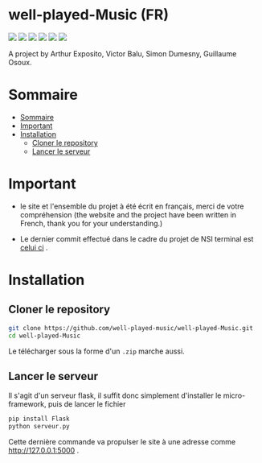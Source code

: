 # well-played-Music (FR)

<img src="https://img.shields.io/github/repo-size/well-played-music/well-played-music?style=for-the-badge"> <img src="https://img.shields.io/badge/HTML5-E34F26?style=for-the-badge&logo=html5&logoColor=white"> <img src="https://img.shields.io/badge/CSS3-1572B6?style=for-the-badge&logo=css3&logoColor=white"> <img src="https://img.shields.io/badge/JavaScript-323330?style=for-the-badge&logo=javascript&logoColor=F7DF1E"> <img src="https://img.shields.io/badge/Python-FFD43B?style=for-the-badge&logo=python&logoColor=blue"> <img src="https://img.shields.io/badge/Flask-000000?style=for-the-badge&logo=flask&logoColor=white">

A project by Arthur Exposito, Victor Balu, Simon Dumesny, Guillaume Osoux.

# Sommaire

- [Sommaire](#sommaire)
- [Important](#important)
- [Installation](#installation)
  - [Cloner le repository](#cloner-le-repository)
  - [Lancer le serveur](#lancer-le-serveur)

# Important

- le site et l'ensemble du projet à été écrit en français, merci de votre compréhension (the website and the project have been written in French, thank you for your understanding.)

- Le dernier commit effectué dans le cadre du projet de NSI terminal est [celui ci](https://github.com/well-played-music/well-played-Music/commit/32327781af30eaa71b4584a463ab29fbf34ed1a7) .

# Installation

## Cloner le repository

```sh
git clone https://github.com/well-played-music/well-played-Music.git
cd well-played-Music
```

Le télécharger sous la forme d'un `.zip` marche aussi.

## Lancer le serveur

Il s'agit d'un serveur flask, il suffit donc simplement d'installer le micro-framework, puis de lancer le fichier

```sh
pip install Flask
python serveur.py
```

Cette dernière commande va propulser le site à une adresse comme http://127.0.0.1:5000 .
